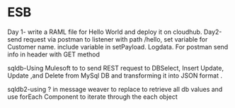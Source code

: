 # ESB
Day 1- write a RAML file for Hello World and deploy it on cloudhub.            Day2-send request via postman to listener with path /hello, set variable for Customer name. include variable in setPayload. Logdata. For postman send info in header with GET method  

sqldb-Using Mulesoft to to send REST request to DBSelect, Insert Update, Update ,and Delete from MySql DB and transforming it into JSON format . 

sqldb2-using ? in message weaver to replace to retrieve all db values and use forEach Component to iterate through the each object
